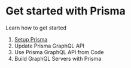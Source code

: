 # Get started with Prisma

Learn how to get started 

1. [Setup Prisma](./1-Setup-Prisma/README.md)
1. Update Prisma GraphQL API
1. Use Prisma GraphQL API from Code
1. Build GraphQL Servers with Prisma

<!-- 1. [Setup Prisma](./1-Setup-Prisma/README.md)
1. [Update Prisma GraphQL API](2-Update-Prisma-GraphQL-API/README.md)
1. [Use Prisma GraphQL API from Code](3-Use-Prisma-GraphQL-API-from-Code/README.md)
1. [Build GraphQL Servers with Prisma](4-Build-GraphQL-Servers-with-Prisma/README.md) -->